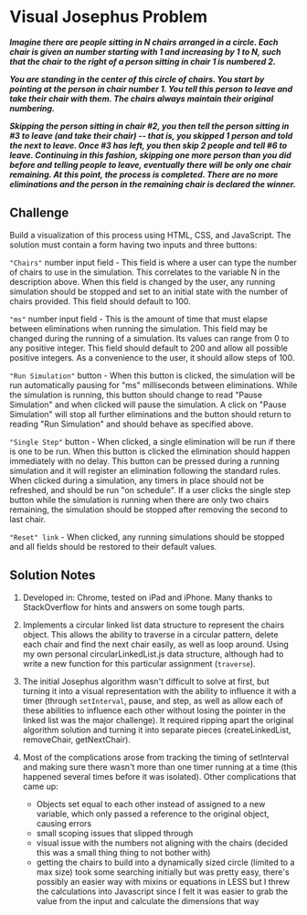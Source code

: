 # Visual Josephus Problem
**_Imagine there are people sitting in N chairs arranged in a circle. Each chair is given an number starting with 1 and increasing by 1 to N, such that the chair to the right of a person sitting in chair 1 is numbered 2._**

**_You are standing in the center of this circle of chairs. You start by pointing at the person in chair number 1. You tell this person to leave and take their chair with them. The chairs always maintain their original numbering._**

**_Skipping the person sitting in chair #2, you then tell the person sitting in #3 to leave (and take their chair) -- that is, you skipped 1 person and told the next to leave. Once #3 has left, you then skip 2 people and tell #6 to leave. Continuing in this fashion, skipping one more person than you did before and telling people to leave, eventually there will be only one chair remaining. At this point, the process is completed. There are no more eliminations and the person in the remaining chair is declared the winner._**

## Challenge
Build a visualization of this process using HTML, CSS, and JavaScript. The solution must contain a form having two inputs and three buttons:

`"Chairs"` number input field - This field is where a user can type the number of chairs to use in the simulation. This correlates to the variable N in the description above. When this field is changed by the user, any running simulation should be stopped and set to an initial state with the number of
chairs provided. This field should default to 100.

`"ms"` number input field - This is the amount of time that must elapse between eliminations when running the simulation. This field may be changed during the running of a simulation. Its values can range from 0 to any positive integer. This field should default to 200 and allow all possible positive integers. As a convenience to the user, it should allow steps of 100.

`"Run Simulation"` button - When this button is clicked, the simulation will be run automatically pausing for "ms" milliseconds between eliminations. While the simulation is running, this button should change to read "Pause Simulation" and when clicked will pause the simulation. A click on "Pause Simulation" will stop all further eliminations and the button should return to reading "Run Simulation" and should behave as specified above.

`"Single Step"` button - When clicked, a single elimination will be run if there is one to be run. When this button is clicked the elimination should happen immediately with no delay. This button can be pressed during a running simulation and it will register an elimination following the standard rules. When clicked during a simulation, any timers in place should not be refreshed, and should be run "on schedule". If a user clicks the single step button while the simulation is running when there are only two chairs remaining, the simulation should be stopped after removing the second to last chair.

`"Reset" link` - When clicked, any running simulations should be stopped and all fields should be restored to their default values.


## Solution Notes
1. Developed in: Chrome, tested on iPad and iPhone. Many thanks to StackOverflow for hints and answers on some tough parts.

2. Implements a circular linked list data structure to represent the chairs object. This allows the ability to traverse in a circular pattern, delete each chair and find the next chair easily, as well as loop around.  Using my own personal circularLinkedList.js data structure, although had to write a new function for this particular assignment (`traverse`).

3. The initial Josephus algorithm wasn't difficult to solve at first, but turning it into a visual representation with the ability to influence it with a timer (through `setInterval`, pause, and step, as well as allow each of these abilities to influence each other without losing the pointer in the linked list was the major challenge). It required ripping apart the original algorithm solution and turning it into separate pieces (createLinkedList, removeChair, getNextChair).

4. Most of the complications arose from tracking the timing of setInterval and making sure there wasn't more than one timer running at a time (this happened several times before it was isolated). Other complications that came up:
    - Objects set equal to each other instead of assigned to a new variable, which only passed a reference to the original object, causing errors
    - small scoping issues that slipped through
    - visual issue with the numbers not aligning with the chairs (decided this was a small thing thing to not bother with)
    - getting the chairs to build into a dynamically sized circle (limited to a max size) took some searching initially but was pretty easy, there's possibly an easier way with mixins or equations in LESS but I threw the calculations into Javascript since I felt it was easier to grab the value from the input and calculate the dimensions that way